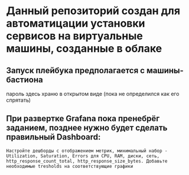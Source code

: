 # Данный репозиторий создан для автоматицации установки сервисов на виртуальные машины, созданные в облаке
## Запуск плейбука предполагается с машины-бастиона
пароль здесь храню в открытом виде (пока не определился как его спрятать)

## При развертке Grafana пока пренебрёг заданием, позднее нужно будет сделать правильный Dashboard:
```Настройте дешборды с отображением метрик, минимальный набор - Utilization, Saturation, Errors для CPU, RAM, диски, сеть, http_response_count_total, http_response_size_bytes. Добавьте необходимые tresholds на соответствующие графики```

